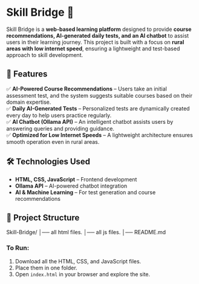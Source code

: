# Skill Bridge 🚀  

Skill Bridge is a **web-based learning platform** designed to provide **course recommendations, AI-generated daily tests, and an AI chatbot** to assist users in their learning journey. This project is built with a focus on **rural areas with low internet speed**, ensuring a lightweight and test-based approach to skill development.  

## 🌟 Features  
✅ **AI-Powered Course Recommendations** – Users take an initial assessment test, and the system suggests suitable courses based on their domain expertise.  
✅ **Daily AI-Generated Tests** – Personalized tests are dynamically created every day to help users practice regularly.  
✅ **AI Chatbot (Ollama API)** – An intelligent chatbot assists users by answering queries and providing guidance.  
✅ **Optimized for Low Internet Speeds** – A lightweight architecture ensures smooth operation even in rural areas.  

## 🛠️ Technologies Used  
- **HTML, CSS, JavaScript** – Frontend development  
- **Ollama API** – AI-powered chatbot integration  
- **AI & Machine Learning** – For test generation and course recommendations  

## 📂 Project Structure  
Skill-Bridge/
│── all html files.
│── all js files.
│── README.md

### To Run:
1. Download all the HTML, CSS, and JavaScript files.  
2. Place them in one folder.  
3. Open `index.html` in your browser and explore the site.  
